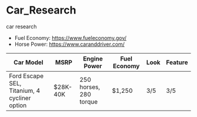 # Car_Research
car research 
- Fuel Economy: https://www.fueleconomy.gov/
- Horse Power: https://www.caranddriver.com/

Car Model | MSRP | Engine Power | Fuel Economy | Look | Feature |
-- | -- | -- | -- | -- | -- |
Ford Escape SEL, Titanium, 4 cycliner option | $28K-40K | 250 horses, 280 torque  | $1,250 |  3/5 | 3/5 | 

